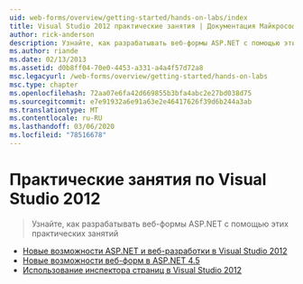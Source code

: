 ```yaml
---
uid: web-forms/overview/getting-started/hands-on-labs/index
title: Visual Studio 2012 практические занятия | Документация Майкрософт
author: rick-anderson
description: Узнайте, как разрабатывать веб-формы ASP.NET с помощью этих практических занятий
ms.author: riande
ms.date: 02/13/2013
ms.assetid: d0b8ff04-70e0-4453-a331-a4a4f57d72a8
msc.legacyurl: /web-forms/overview/getting-started/hands-on-labs
msc.type: chapter
ms.openlocfilehash: 72aa07e6fa42d669855b3bfa4abc2e27bd038d75
ms.sourcegitcommit: e7e91932a6e91a63e2e46417626f39d6b244a3ab
ms.translationtype: MT
ms.contentlocale: ru-RU
ms.lasthandoff: 03/06/2020
ms.locfileid: "78516678"
---
```

# <a name="visual-studio-2012-hands-on-labs"></a>Практические занятия по Visual Studio 2012

> Узнайте, как разрабатывать веб-формы ASP.NET с помощью этих практических занятий

- [Новые возможности ASP.NET и веб-разработки в Visual Studio 2012](whats-new-in-aspnet-and-web-development-in-visual-studio-2012.md)
- [Новые возможности веб-форм в ASP.NET 4.5](whats-new-in-web-forms-in-aspnet-45.md)
- [Использование инспектора страниц в Visual Studio 2012](using-page-inspector-in-visual-studio-2012.md)
